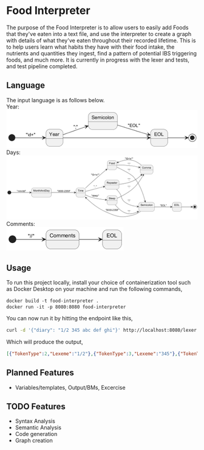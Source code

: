 # Food Interpreter
The purpose of the Food Interpreter is to allow users to easily add Foods that they've eaten into a text file, and use the interpreter to create a graph with details of what they've eaten throughout their recorded lifetime. This is to help users learn what habits they have with their food intake, the nutrients and quantities they ingest, find a pattern of potential IBS triggering foods, and much more. It is currently in progress with the lexer and tests, and test pipeline completed.

## Language
The input language is as follows below.  
Year:  
![year](Documentation/diagram.png)  
Days:  
![days](Documentation/diagram_001.png)  
Comments:  
![days](Documentation/diagram_002.png)  

## Usage
To run this project locally, install your choice of containerization tool such as Docker Desktop on your machine and run the following commands,
```
docker build -t food-interpreter .
docker run -it -p 8080:8080 food-interpreter
```
You can now run it by hitting the endpoint like this,
```bash
curl -d '{"diary": "1/2 345 abc def ghi"}' http://localhost:8080/lexer
```
Which will produce the output,
```json
[{"TokenType":2,"Lexeme":"1/2"},{"TokenType":3,"Lexeme":"345"},{"TokenType":4,"Lexeme":"abc"},{"TokenType":4,"Lexeme":"def"},{"TokenType":4,"Lexeme":"ghi"}]
```

## Planned Features
- Variables/templates, Output/BMs, Excercise

## TODO Features
- Syntax Analysis
- Semantic Analysis
- Code generation
- Graph creation
